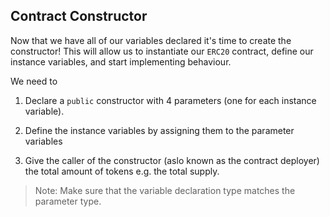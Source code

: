 ## Contract Constructor
Now that we have all of our variables declared it's time to create the constructor! This will allow us to instantiate our `ERC20` contract, define our instance variables, and start implementing behaviour.

We need to 

1. Declare a `public` constructor with 4 parameters (one for each instance variable). 

2. Define the instance variables by assigning them to the parameter variables

3. Give the caller of the constructor (aslo known as the contract deployer) the total amount of tokens e.g. the total supply.

> Note: Make sure that the variable declaration type matches the parameter type.


